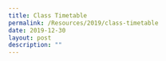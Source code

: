 ```yaml
---
title: Class Timetable
permalink: /Resources/2019/class-timetable
date: 2019-12-30
layout: post
description: ""
---
```

